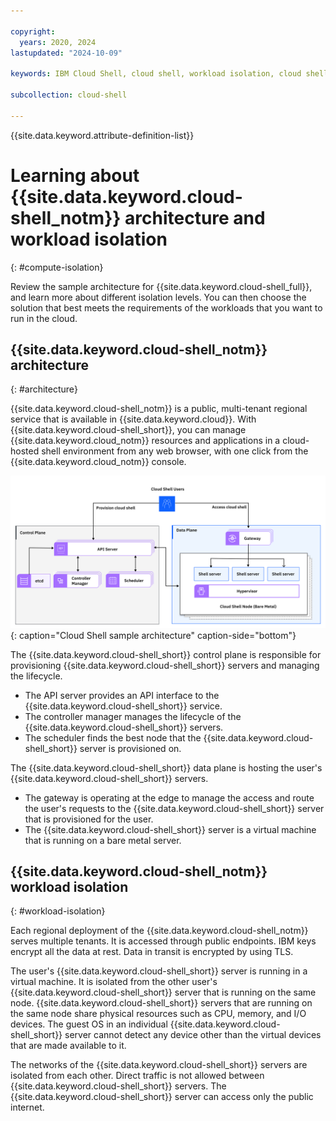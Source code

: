 ```yaml
---

copyright:
  years: 2020, 2024
lastupdated: "2024-10-09"

keywords: IBM Cloud Shell, cloud shell, workload isolation, cloud shell architecture, cloud shell control plane, cloud shell data plane, cloud shell service, public isolation for cloud shell, compute isolation for cloud shell, cloud shell architecture, workload isolation in cloud shell

subcollection: cloud-shell

---
```


{{site.data.keyword.attribute-definition-list}}

# Learning about {{site.data.keyword.cloud-shell_notm}} architecture and workload isolation
{: #compute-isolation}

Review the sample architecture for {{site.data.keyword.cloud-shell_full}}, and learn more about different isolation levels. You can then choose the solution that best meets the requirements of the workloads that you want to run in the cloud.

## {{site.data.keyword.cloud-shell_notm}} architecture
{: #architecture}

{{site.data.keyword.cloud-shell_notm}} is a public, multi-tenant regional service that is available in {{site.data.keyword.cloud}}. With {{site.data.keyword.cloud-shell_short}}, you can manage {{site.data.keyword.cloud_notm}} resources and applications in a cloud-hosted shell environment from any web browser, with one click from the {{site.data.keyword.cloud_notm}} console. 

![A diagram that shows a sample Cloud Shell architecture.](images/workload_isolation.png "Cloud Shell architecture sample."){: caption="Cloud Shell sample architecture" caption-side="bottom"}

The {{site.data.keyword.cloud-shell_short}} control plane is responsible for provisioning {{site.data.keyword.cloud-shell_short}} servers and managing the lifecycle.

- The API server provides an API interface to the {{site.data.keyword.cloud-shell_short}} service.
- The controller manager manages the lifecycle of the {{site.data.keyword.cloud-shell_short}} servers.
- The scheduler finds the best node that the {{site.data.keyword.cloud-shell_short}} server is provisioned on. 

The {{site.data.keyword.cloud-shell_short}} data plane is hosting the user's {{site.data.keyword.cloud-shell_short}} servers. 

- The gateway is operating at the edge to manage the access and route the user's requests to the {{site.data.keyword.cloud-shell_short}} server that is provisioned for the user.
- The {{site.data.keyword.cloud-shell_short}} server is a virtual machine that is running on a bare metal server. 

## {{site.data.keyword.cloud-shell_notm}} workload isolation
{: #workload-isolation}

Each regional deployment of the {{site.data.keyword.cloud-shell_notm}} serves multiple tenants. It is accessed through public endpoints. IBM keys encrypt all the data at rest. Data in transit is encrypted by using TLS.

The user's {{site.data.keyword.cloud-shell_short}} server is running in a virtual machine. It is isolated from the other user's {{site.data.keyword.cloud-shell_short}} server that is running on the same node. {{site.data.keyword.cloud-shell_short}} servers that are running on the same node share physical resources such as CPU, memory, and I/O devices. The guest OS in an individual {{site.data.keyword.cloud-shell_short}} server cannot detect any device other than the virtual devices that are made available to it. 

The networks of the {{site.data.keyword.cloud-shell_short}} servers are isolated from each other. Direct traffic is not allowed between {{site.data.keyword.cloud-shell_short}} servers. The {{site.data.keyword.cloud-shell_short}} server can access only the public internet. 

